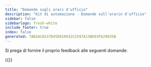 ```yaml
---
title: "Domande sugli orari d'ufficio"
description: "Kit di automazione - Domande sull'orario d'ufficio"
sidebar: false
sidebarlogo: fresh-white
include_footer: true
index: false
generated: 7AEEACA537D45D010932C2597A13B693F629655B
---
```


Si prega di fornire il proprio feedback alle seguenti domande:

{{<questions showNavigationButtons="false" locale="it">}}
